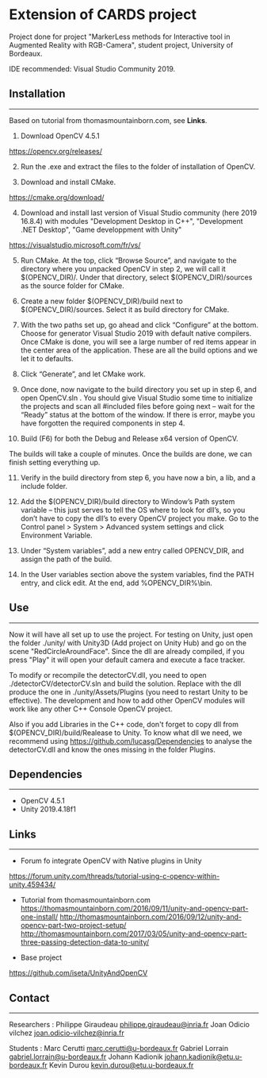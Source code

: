 # Extension of CARDS project

Project done for project "MarkerLess methods for Interactive tool in Augmented Reality with RGB-Camera", student project, University of Bordeaux.

IDE recommended:  Visual Studio Community 2019.

## Installation
---

Based on tutorial from thomasmountainborn.com, see **Links**.

1. Download OpenCV 4.5.1

https://opencv.org/releases/

2. Run the .exe and extract the files to the folder of installation of OpenCV. 

3. Download and install CMake.

https://cmake.org/download/

4. Download and install last version of Visual Studio community (here 2019 16.8.4) with modules "Development Desktop in C++", "Development .NET Desktop", "Game developpment with Unity"

https://visualstudio.microsoft.com/fr/vs/

5. Run CMake. At the top, click “Browse Source”, and navigate to the directory where you unpacked OpenCV in step 2, we will call it $(OPENCV_DIR)/. Under that directory, select $(OPENCV_DIR)/sources as the source folder for CMake.

6. Create a new folder $(OPENCV_DIR)/build next to $(OPENCV_DIR)/sources. Select it as build directory for CMake.

7. With the two paths set up, go ahead and click “Configure” at the bottom. Choose  for generator Visual Studio 2019 with default native compilers. Once CMake is done, you will see a large number of red items appear in the center area of the application. These are all the build options and we let it to defaults.

8. Click “Generate”, and let CMake work.

9. Once done, now navigate to the build directory you set up in step 6, and open OpenCV.sln . You should give Visual Studio some time to initialize the projects and scan all #included files before going next – wait for the “Ready” status at the bottom of the window. If there is error, maybe you have forgotten the required components in step 4.

10. Build (F6) for both the Debug and Release x64 version of OpenCV. 

The builds will take a couple of minutes. Once the builds are done, we can finish setting everything up.

11. Verify in the build directory from step 6, you have now a bin, a lib, and a include folder. 

12. Add the $(OPENCV_DIR)/build directory to Window’s Path system variable – this just serves to tell the OS where to look for dll’s, so you don’t have to copy the dll’s to every OpenCV project you make. Go to the Control panel > System > Advanced system settings and click Environment Variable.

13. Under “System variables”, add a new entry called OPENCV_DIR, and assign the path of the build.

14. In the User variables section above the system variables, find the PATH entry, and click edit. At the end, add %OPENCV_DIR%\bin.

## Use
---

Now it will have all set up to use the project. For testing on Unity, just open the folder ./unity/ with Unity3D (Add project on Unity Hub) and go on the scene "RedCircleAroundFace".
Since the dll are already compiled, if you press "Play" it will open your default camera and execute a face tracker.

To modify or recompile the detectorCV.dll, you need to open ./detectorCV/detectorCV.sln and build the solution. Replace with the dll produce the one in ./unity/Assets/Plugins (you need to restart Unity to be effective). The development and how to add other OpenCV modules will work like any other C++ Console OpenCV project.

Also if you add Libraries in the C++ code, don't forget to copy dll from $(OPENCV_DIR)/build/Realease to Unity. To know what dll we need, we recommend using 
https://github.com/lucasg/Dependencies to analyse the detectorCV.dll and know the ones missing in the folder Plugins.

## Dependencies
---

- OpenCV 4.5.1
- Unity 2019.4.18f1

## Links
---

- Forum fo integrate OpenCV with Native plugins in Unity

https://forum.unity.com/threads/tutorial-using-c-opencv-within-unity.459434/

- Tutorial from thomasmountainborn.com
https://thomasmountainborn.com/2016/09/11/unity-and-opencv-part-one-install/
http://thomasmountainborn.com/2016/09/12/unity-and-opencv-part-two-project-setup/
http://thomasmountainborn.com/2017/03/05/unity-and-opencv-part-three-passing-detection-data-to-unity/

- Base project 

https://github.com/iseta/UnityAndOpenCV

## Contact
---

Researchers :
Philippe Giraudeau <philippe.giraudeau@inria.fr>
Joan Odicio vilchez <joan.odicio-vilchez@inria.fr>

Students :
Marc Cerutti <marc.cerutti@u-bordeaux.fr>
Gabriel Lorrain <gabriel.lorrain@u-bordeaux.fr>
Johann Kadionik <johann.kadionik@etu.u-bordeaux.fr>
Kevin Durou <kevin.durou@etu.u-bordeaux.fr>